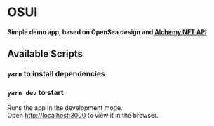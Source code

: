 # OSUI

#### Simple demo app, based on OpenSea design and [Alchemy NFT API](https://docs.alchemy.com/reference/nft-api-endpoints)

## Available Scripts

### `yarn` to install dependencies
### `yarn dev` to start

Runs the app in the development mode.\
Open [http://localhost:3000](http://localhost:3000) to view it in the browser.
